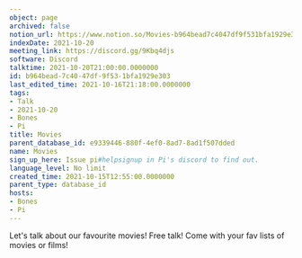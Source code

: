 ```yaml
---
object: page
archived: false
notion_url: https://www.notion.so/Movies-b964bead7c4047df9f531bfa1929e303
indexDate: 2021-10-20
meeting_link: https://discord.gg/9Kbq4djs
software: Discord
talktime: 2021-10-20T21:00:00.0000000
id: b964bead-7c40-47df-9f53-1bfa1929e303
last_edited_time: 2021-10-16T21:18:00.0000000
tags:
- Talk
- 2021-10-20
- Bones
- Pi
title: Movies
parent_database_id: e9339446-880f-4ef0-8ad7-8ad1f507dded
name: Movies
sign_up_here: Issue pi#helpsignup in Pi's discord to find out.
language_level: No limit
created_time: 2021-10-15T12:55:00.0000000
parent_type: database_id
hosts:
- Bones
- Pi
---
```


Let's talk about our favourite movies!
Free talk! Come with your fav lists of movies or films!


